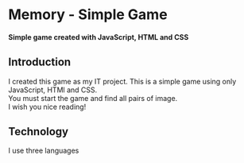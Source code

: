 # Memory - Simple Game
#### Simple game created with JavaScript, HTML and CSS

## Introduction
I created this game as my IT project. This is a simple game using only JavaScript, HTMl and CSS.
<br>You must start the game and find all pairs of image.
<br>I wish you nice reading!

## Technology
I use three languages
